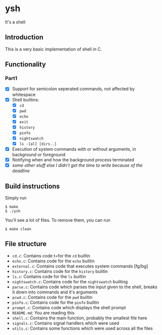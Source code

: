 # ysh
It's a shell

## Introduction
This is a very basic implementation of shell in C.

## Functionality
### Part1
 - [x] Support for semicolon seperated commands, not affected by whitespace
 - [x] Shell builtins: 
    - [x] `cd`
    - [x] `pwd`
    - [x] `echo`
    - [x] `exit`
    - [x] `history`
    - [x] `pinfo`
    - [x] `nightswatch`
    - [x] `ls -[al] [dirs..]`
 - [x] Execution of system commands with or without arguments, in background or foreground
 - [x] Notifying when and how the background process terminated
 - [x] *some other stuff else I didn't get the time to write because of the deadline*

## Build instructions
Simply run
```
$ make
$ ./ysh
```
You'll see a lot of files. To remove them, you can run
```
$ make clean
```

## File structure
 - `cd.c`: Contains code t=for the `cd` builtin
 - `echo.c`: Contains code for the `echo` builtin
 - `external.c`: Contains code that executes system commands [fg/bg]
 - `history.c`: Contains code for the `history` builtin
 - `ls.c`: Contains code for the `ls` builtin
 - `nightswatch.c`: Contains code for the `nightswatch` builting
 - `parse.c`: Contains code which parses the input given to the shell, breaks it down into commands and it's arguments
 - `pcwd.c`: Contains code for the `pwd` builtin
 - `pinfo.c`: Contains code for the `pinfo` builtin
 - `prompt.c`: Contains code which displays the shell prompt
 - `README.md`: You are reading this
 - `shell.c`: Contains the main function, probably the smallest file here
 - `signals.c`: Contains signal handlers which were used
 - `utils.c`: Contains some functions which were used across all the files
